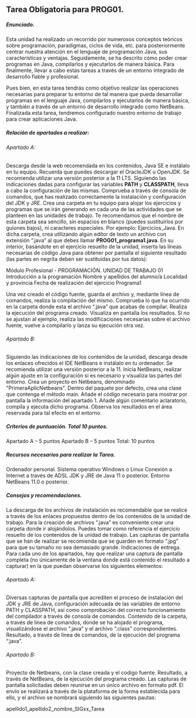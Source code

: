 ## Tarea Obligatoria para PROG01.

##### Enunciado.
Esta unidad ha realizado un recorrido por numerosos conceptos teóricos sobre programación, paradigmas, ciclos de vida, etc. para posteriormente centrar nuestra atención en el lenguaje de programación Java, sus características y ventajas. Seguidamente, se ha descrito cómo poder crear programas en Java, compilarlos y ejecutarlos de manera básica. Para finalmente, llevar a cabo estas tareas a través de un entorno integrado de desarrollo fiable y profesional.

Pues bien, en esta tarea tendrás como objetivo realizar las operaciones necesarias para preparar tu entorno de tal manera que pueda desarrollar programas en el lenguaje Java, compilarlos y ejecutarlos de manera básica, y también a través de un entorno de desarrollo integrado como NetBeans. Finalizada esta tarea, tendremos configurado nuestro entorno de trabajo para crear aplicaciones Java.

##### Relación de apartados a realizar:

###### Apartado A:
Descarga desde la web recomendada en los contenidos, Java SE e instálalo en tu equipo. Recuerda que puedes descargar el OracleJDK u OpenJDK. Se recomienda utilizar una versión posterior a la 11 LTS.
Siguiendo las indicaciones dadas para configurar las variables **PATH** y **CLASSPATH**, lleva a cabo la configuración de las mismas.
Comprueba a través de consola de comandos, que has realizado correctamente la instalación y configuración del JDK y JRE.
Crea una carpeta en tu equipo para alojar los ejercicios y programas que se irán generando en cada una de las actividades que se planteen en las unidades de trabajo. Te recomendamos que el nombre de esta carpeta sea sencillo, sin espacios en blanco (puedes sustituirlos por guiones bajos), ni caracteres especiales. Por ejemplo: Ejercicios_Java.
En dicha carpeta, crea utilizando algún editor de texto un archivo con extensión “.java” al que debes llamar **PROG01_programa1.java**. En su interior, basándote en el ejercicio resuelto de la unidad, inserta las líneas necesarias de código Java para obtener por pantalla el siguiente resultado (las partes en negrita deben ser sustituidas por tus datos):

Módulo Profesional - PROGRAMACIÓN. UNIDAD DE TRABAJO 01
Introducción a la programación
Nombre y apellidos del alumno/a
Localidad y provincia
Fecha de realización del ejercicio
Programa1

Una vez creado el código fuente, guarda el archivo y, mediante línea de comandos, realiza la compilación del mismo.
Comprueba lo que ha ocurrido en la carpeta donde esta el archivo “.java” que acabas de compilar.
Realiza la ejecución del programa creado.
Visualiza en pantalla los resultados.
Si no se ajustan al ejemplo, realiza las modificaciones necesarias sobre el archivo fuente, vuelve a compilarlo y lanza su ejecución otra vez.

###### Apartado B:
Siguiendo las indicaciones de los contenidos de la unidad, descarga desde los enlaces ofrecidos el IDE  NetBeans e instálalo en tu ordenador. Se recomienda utilizar una versión posterior a la 11.
Inicia NetBeans, realizar algún ajuste en la configuración si es necesario y visualiza las partes del entorno.
Crea un proyecto en Netbeans, denominado "PrimeraAplicNetbeans". Dentro del paquete por defecto, crea una clase que contenga el método main. Añade el código necesario para mostrar por pantalla la información del apartado 1.
Añade algún comentario aclaratorio, compila y ejecuta dicho programa.
Observa los resultados en el área reservada para tal efecto en el entorno.

##### Criterios de puntuación. Total 10 puntos.
Apartado A – 5 puntos
Apartado B – 5 puntos
Total: 10 puntos

##### Recursos necesarios para realizar la Tarea.
Ordenador personal.
Sistema operativo Windows o Linux
Conexión a Internet a través de ADSL
JDK y JRE de Java 11 o posterior.
Entorno NetBeans 11.0 o posterior.

##### Consejos y recomendaciones.
La descarga de los archivos de instalación es recomendable que se realice a través de los enlaces propuestos dentro de los contenidos de la unidad de trabajo.
Para la creación de archivos “.java” es conveniente crear una carpeta donde ir alojándolos.
Puedes tomar como referencia el ejercicio resuelto de los contenidos de la unidad de trabajo.
Las capturas de pantalla que se han de realizar se recomienda que se guarden en formato “.jpg” para que su tamaño no sea demasiado grande.
Indicaciones de entrega.
Para cada uno de los apartados, hay que realizar una captura de pantalla completa (no únicamente de la ventana donde está contenido el resultado a capturar) en la que puedan observarse los siguientes elementos:

###### Apartado A:
Diversas capturas de pantalla que acrediten el proceso de instalación del JDK y JRE de Java, configuración adecuada de las variables de entorno PATH y CLASSPATH, así como comprobación del correcto funcionamiento del compilador a través de consola de comandos.
Contenido de la carpeta, a través de línea de comandos, donde se ha alojado el programa, visualizándose el archivo “.java” y el archivo “.class” correspondientes.
Resultado, a través de línea de comandos, de la ejecución del programa “.java”.

###### Apartado B:
Proyecto de Netbeans, con la clase creada y el codigo fuente.
Resultado, a través de NetBeans, de la ejecución del programa creado.
Las capturas de pantalla solicitadas deben reunirse en un único archivo en formato pdf. El envío se realizará a través de la plataforma de la forma establecida para ello, y el archivo se nombrará siguiendo las siguientes pautas:

apellido1_apellido2_nombre_SIGxx_Tarea
